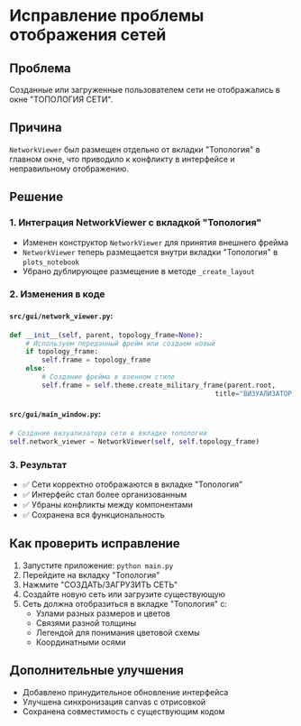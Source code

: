 # Исправление проблемы отображения сетей

## Проблема
Созданные или загруженные пользователем сети не отображались в окне "ТОПОЛОГИЯ СЕТИ".

## Причина
`NetworkViewer` был размещен отдельно от вкладки "Топология" в главном окне, что приводило к конфликту в интерфейсе и неправильному отображению.

## Решение

### 1. Интеграция NetworkViewer с вкладкой "Топология"
- Изменен конструктор `NetworkViewer` для принятия внешнего фрейма
- `NetworkViewer` теперь размещается внутри вкладки "Топология" в `plots_notebook`
- Убрано дублирующее размещение в методе `_create_layout`

### 2. Изменения в коде

#### `src/gui/network_viewer.py`:
```python
def __init__(self, parent, topology_frame=None):
    # Используем переданный фрейм или создаем новый
    if topology_frame:
        self.frame = topology_frame
    else:
        # Создание фрейма в военном стиле
        self.frame = self.theme.create_military_frame(parent.root, 
                                                   title="ВИЗУАЛИЗАТОР СЕТИ")
```

#### `src/gui/main_window.py`:
```python
# Создание визуализатора сети в вкладке топологии
self.network_viewer = NetworkViewer(self, self.topology_frame)
```

### 3. Результат
- ✅ Сети корректно отображаются в вкладке "Топология"
- ✅ Интерфейс стал более организованным
- ✅ Убраны конфликты между компонентами
- ✅ Сохранена вся функциональность

## Как проверить исправление

1. Запустите приложение: `python main.py`
2. Перейдите на вкладку "Топология"
3. Нажмите "СОЗДАТЬ/ЗАГРУЗИТЬ СЕТЬ"
4. Создайте новую сеть или загрузите существующую
5. Сеть должна отобразиться в вкладке "Топология" с:
   - Узлами разных размеров и цветов
   - Связями разной толщины
   - Легендой для понимания цветовой схемы
   - Координатными осями

## Дополнительные улучшения

- Добавлено принудительное обновление интерфейса
- Улучшена синхронизация canvas с отрисовкой
- Сохранена совместимость с существующим кодом
